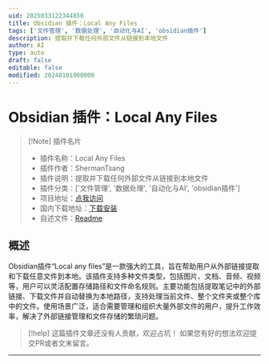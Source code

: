 ```yaml
---
uid: 2025033122344850
title: Obsidian 插件：Local Any Files
tags: ['文件管理', '数据处理', '自动化与AI', 'obsidian插件']
description: 提取并下载任何外部文件从链接到本地文件
author: AI
type: auto
draft: false
editable: false
modified: 20240101000000
---
```


# Obsidian 插件：Local Any Files

> [!Note] 插件名片
> - 插件名称：Local Any Files
> - 插件作者：ShermanTsang
> - 插件说明：提取并下载任何外部文件从链接到本地文件
> - 插件分类：['文件管理', '数据处理', '自动化与AI', 'obsidian插件']
> - 项目地址：[点我访问](https://github.com/ShermanTsang/obsidian-local-any-files)
> - 国内下载地址：[下载安装](https://pkmer.cn/products/plugin/pluginMarket/?local-any-files)
> - 自述文件：[Readme](https://ghproxy.net/https://raw.githubusercontent.com/ShermanTsang/obsidian-local-any-files/master/README.md)



## 概述

Obsidian插件“Local any files”是一款强大的工具，旨在帮助用户从外部链接提取和下载任意文件到本地。该插件支持多种文件类型，包括图片、文档、音频、视频等，用户可以灵活配置存储路径和文件命名规则。主要功能包括提取笔记中的外部链接、下载文件并自动替换为本地路径，支持处理当前文件、整个文件夹或整个库中的文件。使用场景广泛，适合需要管理和组织大量外部文件的用户，提升工作效率，解决了外部链接管理和文件存储的繁琐问题。


> [!help] 
> 这篇插件文章还没有人贡献，欢迎占坑！
> 如果您有好的想法欢迎提交PR或者文末留言。
> 

---



